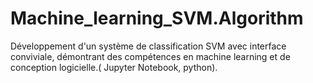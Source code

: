 # Machine_learning_SVM.Algorithm
Développement d'un système de classification SVM avec interface conviviale, démontrant des compétences en machine learning et de conception logicielle.( Jupyter Notebook, python).
